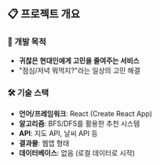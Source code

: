 ## 📋 프로젝트 개요

### 🎯 개발 목적

- **귀찮은 현대인에게 고민을 줄여주는 서비스**
- "점심/저녁 뭐먹지?"라는 일상의 고민 해결

### 🛠️ 기술 스택

- **언어/프레임워크**: React (Create React App)
- **알고리즘**: BFS/DFS를 활용한 추천 시스템
- **API**: 지도 API, 날씨 API 등
- **결과물**: 웹앱 형태
- **데이터베이스**: 없음 (로컬 데이터로 시작)
